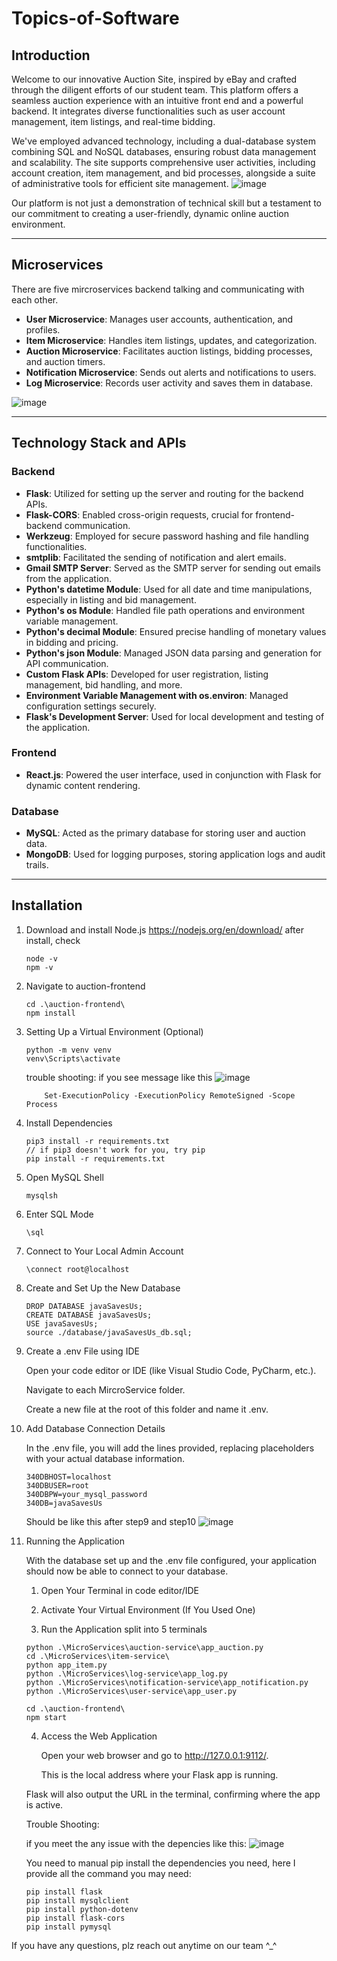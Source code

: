 # Topics-of-Software


## __Introduction__

Welcome to our innovative Auction Site, inspired by eBay and crafted through the diligent efforts of our student team. This platform offers a seamless auction experience with an intuitive front end and a powerful backend. It integrates diverse functionalities such as user account management, item listings, and real-time bidding.

We've employed advanced technology, including a dual-database system combining SQL and NoSQL databases, ensuring robust data management and scalability. The site supports comprehensive user activities, including account creation, item management, and bid processes, alongside a suite of administrative tools for efficient site management.
  ![image](https://github.com/liangjunchen88/Topics-of-Software/assets/113968753/6405e15d-65a2-4ca0-b12c-8c7327b4a620)

Our platform is not just a demonstration of technical skill but a testament to our commitment to creating a user-friendly, dynamic online auction environment.

----------------------------------------------------------------------------------
## __Microservices__

There are five mircroservices backend talking and communicating with each other.
 - **User Microservice**: Manages user accounts, authentication, and profiles.
 - **Item Microservice**: Handles item listings, updates, and categorization.
 - **Auction Microservice**: Facilitates auction listings, bidding processes, and auction timers.
 - **Notification Microservice**: Sends out alerts and notifications to users.
 - **Log Microservice**: Records user activity and saves them in database.

  ![image](https://github.com/liangjunchen88/Topics-of-Software/assets/113968753/c8b6c8bc-5ac0-4f47-a3f6-eec923d9cc24)

----------------------------------------------------------------------------------
## __Technology Stack and APIs__

### Backend
- **Flask**: Utilized for setting up the server and routing for the backend APIs.
- **Flask-CORS**: Enabled cross-origin requests, crucial for frontend-backend communication.
- **Werkzeug**: Employed for secure password hashing and file handling functionalities.
- **smtplib**: Facilitated the sending of notification and alert emails.
- **Gmail SMTP Server**: Served as the SMTP server for sending out emails from the application.
- **Python's datetime Module**: Used for all date and time manipulations, especially in listing and bid management.
- **Python's os Module**: Handled file path operations and environment variable management.
- **Python's decimal Module**: Ensured precise handling of monetary values in bidding and pricing.
- **Python's json Module**: Managed JSON data parsing and generation for API communication.
- **Custom Flask APIs**: Developed for user registration, listing management, bid handling, and more.
- **Environment Variable Management with os.environ**: Managed configuration settings securely.
- **Flask's Development Server**: Used for local development and testing of the application.

### Frontend
- **React.js**: Powered the user interface, used in conjunction with Flask for dynamic content rendering.

### Database
- **MySQL**: Acted as the primary database for storing user and auction data.
- **MongoDB**: Used for logging purposes, storing application logs and audit trails.



----------------------------------------------------------------------------------

## __Installation__

1. Download and install Node.js
	https://nodejs.org/en/download/
	after install, check
	```
	node -v
	npm -v
	```
   
2. Navigate to auction-frontend
	```
	cd .\auction-frontend\
	npm install
	```

3. Setting Up a Virtual Environment (Optional)
	```
	python -m venv venv
	venv\Scripts\activate
	```

  	trouble shooting: if you see message like this
   	![image](https://github.com/liangjunchen88/Topics-of-Software/assets/113968753/0577d90b-d135-4dc9-aaf0-3ec70d937eb6)
   
	```
    	Set-ExecutionPolicy -ExecutionPolicy RemoteSigned -Scope Process
	```


5. Install Dependencies
	```
	pip3 install -r requirements.txt
 	// if pip3 doesn't work for you, try pip
 	pip install -r requirements.txt
	```

6. Open MySQL Shell
	```
	mysqlsh
	```

7. Enter SQL Mode
	```
	\sql
	```
   
8. Connect to Your Local Admin Account
	```
	\connect root@localhost
	```

9. Create and Set Up the New Database
	```
	DROP DATABASE javaSavesUs;
	CREATE DATABASE javaSavesUs;
	USE javaSavesUs;
	source ./database/javaSavesUs_db.sql;
	```

10. Create a .env File using IDE
	
 	Open your code editor or IDE (like Visual Studio Code, PyCharm, etc.).

	Navigate to each MircroService folder.

	Create a new file at the root of this folder and name it .env.

11. Add Database Connection Details
	
 	In the .env file, you will add the lines provided, replacing placeholders with your actual database information. 
	```
	340DBHOST=localhost
	340DBUSER=root
	340DBPW=your_mysql_password
	340DB=javaSavesUs
	```

 	Should be like this after step9 and step10
	![image](https://github.com/liangjunchen88/Topics-of-Software/assets/113968753/23b72210-7868-4fcb-8640-2f315ab69bc9)


12. Running the Application

	With the database set up and the .env file configured, your application should now be able to connect to your database.
	
	1. Open Your Terminal in code editor/IDE
	
	2. Activate Your Virtual Environment (If You Used One)
	
	3. Run the Application
	split into 5 terminals
	```
	python .\MicroServices\auction-service\app_auction.py
	cd .\MicroServices\item-service\
	python app_item.py
	python .\MicroServices\log-service\app_log.py
	python .\MicroServices\notification-service\app_notification.py
	python .\MicroServices\user-service\app_user.py

	cd .\auction-frontend\
	npm start
	```

 	4. Access the Web Application

      	Open your web browser and go to http://127.0.0.1:9112/.
     
     	This is the local address where your Flask app is running.
     
	Flask will also output the URL in the terminal, confirming where the app is active.

 	Trouble Shooting:
	
	if you meet the any issue with the depencies like this:
	![image](https://github.com/liangjunchen88/Topics-of-Software/assets/113968753/738615bb-075f-4a6c-bd25-44bfdf296c52)

	You need to manual pip install the dependencies you need, here I provide all the command you may need:
	
	```
 	pip install flask
 	pip install mysqlclient
	pip install python-dotenv
	pip install flask-cors
	pip install pymysql
 	```

If you have any questions, plz reach out anytime on our team ^_^
